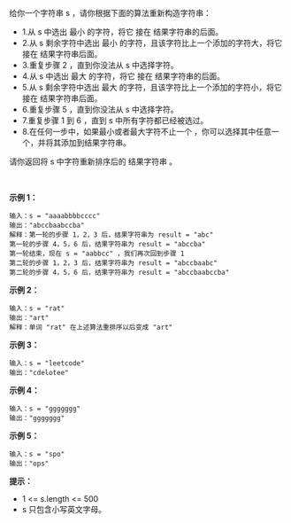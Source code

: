 给你一个字符串 s ，请你根据下面的算法重新构造字符串：

- 1.从 s 中选出 最小 的字符，将它 接在 结果字符串的后面。
- 2.从 s 剩余字符中选出 最小 的字符，且该字符比上一个添加的字符大，将它 接在 结果字符串后面。
- 3.重复步骤 2 ，直到你没法从 s 中选择字符。
- 4.从 s 中选出 最大 的字符，将它 接在 结果字符串的后面。
- 5.从 s 剩余字符中选出 最大 的字符，且该字符比上一个添加的字符小，将它 接在 结果字符串后面。
- 6.重复步骤 5 ，直到你没法从 s 中选择字符。
- 7.重复步骤 1 到 6 ，直到 s 中所有字符都已经被选过。
- 8.在任何一步中，如果最小或者最大字符不止一个 ，你可以选择其中任意一个，并将其添加到结果字符串。

请你返回将 s 中字符重新排序后的 结果字符串 。

 

**示例 1：**
```
输入：s = "aaaabbbbcccc"
输出："abccbaabccba"
解释：第一轮的步骤 1，2，3 后，结果字符串为 result = "abc"
第一轮的步骤 4，5，6 后，结果字符串为 result = "abccba"
第一轮结束，现在 s = "aabbcc" ，我们再次回到步骤 1
第二轮的步骤 1，2，3 后，结果字符串为 result = "abccbaabc"
第二轮的步骤 4，5，6 后，结果字符串为 result = "abccbaabccba"
```
**示例 2：**
```
输入：s = "rat"
输出："art"
解释：单词 "rat" 在上述算法重排序以后变成 "art"
```
**示例 3：**
```
输入：s = "leetcode"
输出："cdelotee"
```
**示例 4：**
```
输入：s = "ggggggg"
输出："ggggggg"
```
**示例 5：**
```
输入：s = "spo"
输出："ops"
```

**提示：**

- 1 <= s.length <= 500
- s 只包含小写英文字母。
